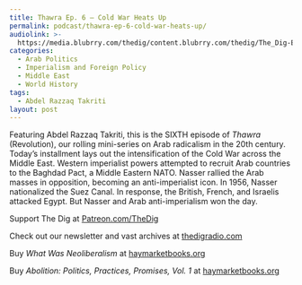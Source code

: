 ```yaml
---
title: Thawra Ep. 6 – Cold War Heats Up
permalink: podcast/thawra-ep-6-cold-war-heats-up/
audiolink: >-
  https://media.blubrry.com/thedig/content.blubrry.com/thedig/The_Dig-EP_440-Takriti.mp3
categories:
  - Arab Politics
  - Imperialism and Foreign Policy
  - Middle East
  - World History
tags:
  - Abdel Razzaq Takriti
layout: post
---
```


Featuring Abdel Razzaq Takriti, this is the SIXTH episode of *Thawra* (Revolution), our rolling mini-series on Arab radicalism in the 20th century. Today’s installment lays out the intensification of the Cold War across the Middle East. Western imperialist powers attempted to recruit Arab countries to the Baghdad Pact, a Middle Eastern NATO. Nasser rallied the Arab masses in opposition, becoming an anti-imperialist icon. In 1956, Nasser nationalized the Suez Canal. In response, the British, French, and Israelis attacked Egypt. But Nasser and Arab anti-imperialism won the day.

Support The Dig at [Patreon.com/TheDig](http://patreon.com/TheDig)

Check out our newsletter and vast archives at [thedigradio.com](http://thedigradio.com)

Buy *What Was Neoliberalism* at [haymarketbooks.org](http://haymarketbooks.org)

Buy *Abolition: Politics, Practices, Promises, Vol. 1* at [haymarketbooks.org](http://haymarketbooks.org)
